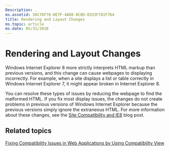 ```yaml
---
Description: .
ms.assetid: 58C76F70-DE7F-4AD8-8C8D-0333F781F764
title: Rendering and Layout Changes
ms.topic: article
ms.date: 05/31/2018
---
```


# Rendering and Layout Changes

Windows Internet Explorer 8 more strictly interprets HTML markup than previous versions, and this change can cause webpages to displaying incorrectly. For example, when a site displays a list or table correctly in Windows Internet Explorer 7, it might appear broken in Internet Explorer 8.

You can resolve these types of issues by reducing the webpage to find the malformed HTML. If you fix most display issues, the changes do not create problems in previous versions of Windows Internet Explorer because the previous versions simply ignore the extraneous HTML. For more information about these changes, see the [Site Compatibility and IE8](https://blogs.msdn.com/b/ie/archive/2009/03/12/site-compatibility-and-ie8.aspx) blog post.

## Related topics

<dl> <dt>

[Fixing Compatibility Issues in Web Applications by Using Compatibility View](remediating-web-applications-and-add-ons.md)
</dt> </dl>

 

 



